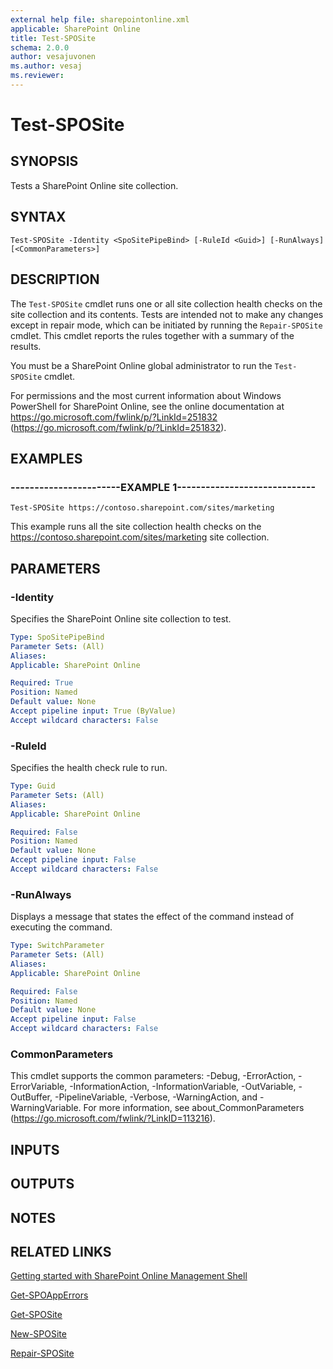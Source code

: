 ```yaml
---
external help file: sharepointonline.xml
applicable: SharePoint Online
title: Test-SPOSite
schema: 2.0.0
author: vesajuvonen
ms.author: vesaj
ms.reviewer:
---
```


# Test-SPOSite

## SYNOPSIS
Tests a SharePoint Online site collection.


## SYNTAX

```
Test-SPOSite -Identity <SpoSitePipeBind> [-RuleId <Guid>] [-RunAlways] [<CommonParameters>]
```

## DESCRIPTION
The `Test-SPOSite` cmdlet runs one or all site collection health checks on the site collection and its contents.
Tests are intended not to make any changes except in repair mode, which can be initiated by running the `Repair-SPOSite` cmdlet.
This cmdlet reports the rules together with a summary of the results.

You must be a SharePoint Online global administrator to run the `Test-SPOSite` cmdlet.

For permissions and the most current information about Windows PowerShell for SharePoint Online, see the online documentation at https://go.microsoft.com/fwlink/p/?LinkId=251832 (https://go.microsoft.com/fwlink/p/?LinkId=251832).


## EXAMPLES

### -----------------------EXAMPLE 1-----------------------------
```
Test-SPOSite https://contoso.sharepoint.com/sites/marketing
```

This example runs all the site collection health checks on the https://contoso.sharepoint.com/sites/marketing site collection.


## PARAMETERS

### -Identity
Specifies the SharePoint Online site collection to test.


```yaml
Type: SpoSitePipeBind
Parameter Sets: (All)
Aliases: 
Applicable: SharePoint Online

Required: True
Position: Named
Default value: None
Accept pipeline input: True (ByValue)
Accept wildcard characters: False
```

### -RuleId
Specifies the health check rule to run.


```yaml
Type: Guid
Parameter Sets: (All)
Aliases: 
Applicable: SharePoint Online

Required: False
Position: Named
Default value: None
Accept pipeline input: False
Accept wildcard characters: False
```

### -RunAlways
Displays a message that states the effect of the command instead of executing the command.


```yaml
Type: SwitchParameter
Parameter Sets: (All)
Aliases: 
Applicable: SharePoint Online

Required: False
Position: Named
Default value: None
Accept pipeline input: False
Accept wildcard characters: False
```

### CommonParameters
This cmdlet supports the common parameters: -Debug, -ErrorAction, -ErrorVariable, -InformationAction, -InformationVariable, -OutVariable, -OutBuffer, -PipelineVariable, -Verbose, -WarningAction, and -WarningVariable. For more information, see about_CommonParameters (https://go.microsoft.com/fwlink/?LinkID=113216).

## INPUTS

## OUTPUTS

## NOTES

## RELATED LINKS

[Getting started with SharePoint Online Management Shell](https://docs.microsoft.com/powershell/sharepoint/sharepoint-online/connect-sharepoint-online?view=sharepoint-ps)

[Get-SPOAppErrors](Get-SPOAppErrors.md)

[Get-SPOSite](Get-SPOSite.md)

[New-SPOSite](New-SPOSite.md)

[Repair-SPOSite](Repair-SPOSite.md)
